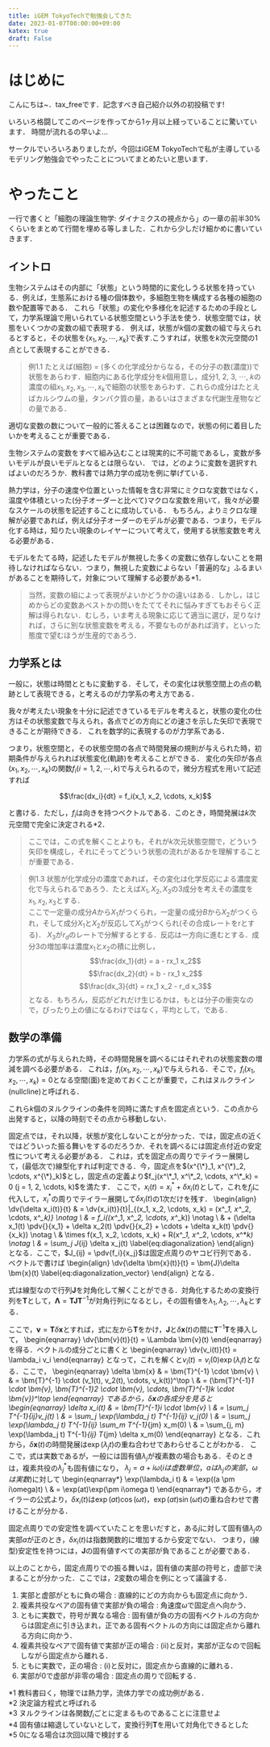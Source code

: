 ```yaml
---
title: iGEM TokyoTechで勉強会してきた
date: 2023-01-07T00:00:00+09:00
katex: true
draft: False
---
```


# はじめに
こんにちは~．tax_freeです．記念すべき自己紹介以外の初投稿です!

いろいろ格闘してこのページを作ってから1ヶ月以上経っていることに驚いています．
時間が流れるの早いよ...

サークルでいろいろありましたが，今回はiGEM TokyoTechで私が主導しているモデリング勉強会でやったことについてまとめたいと思います．

<!--more-->
# やったこと
一行で書くと「細胞の理論生物学: ダイナミクスの視点から」の一章の前半30%くらいをまとめて行間を埋める等しました．これから少しだけ細かめに書いていきます．

## イントロ
生物システムはその内部に「状態」という時間的に変化しうる状態を持っている．例えば，生態系における種の個体数や，多細胞生物を構成する各種の細胞の数や配置等である．
これら「状態」の変化や多様化を記述するための手段として，力学系理論で用いられている状態空間という手法を使う．状態空間では，状態をいくつかの変数の組で表現する．
例えば，状態が$k$個の変数の組で与えられるとすると，その状態を$\{x_1, x_2, \cdots, x_k\}$で表す.こうすれば，状態を$k$次元空間の1点として表現することができる．

>例1.1
>たとえば(細胞) = (多くの化学成分からなる，その分子の数(濃度))で状態をあらわす．細胞内にある化学成分を$k$個用意し，成分1, 2, 3, $\cdots$, $k$の濃度の組$x_1, x_2, x_3, \cdots, x_k$で細胞の状態をあらわす．これらの成分はたとえばカルシウムの量，タンパク質の量，あるいはさまざまな代謝生産物などの量である．

適切な変数の数について一般的に答えることは困難なので，状態の何に着目したいかを考えることが重要である．

生物システムの変数をすべて組み込むことは現実的に不可能であるし，変数が多いモデルが良いモデルとなるとは限らない．
では，どのように変数を選択すればよいのだろうか．教科書では熱力学の成功を例に挙げている．

熱力学は，分子の速度や位置といった情報を含む非常にミクロな変数ではなく，温度や体積といった(分子オーダーと比べて)マクロな変数を用いて，我々が必要なスケールの状態を記述することに成功している．
もちろん，よりミクロな理解が必要であれば，例えば分子オーダーのモデルが必要である．つまり，モデル化する時は，知りたい現象のレイヤーについて考えて，使用する状態変数を考える必要がある．

モデルをたてる時，記述したモデルが無視した多くの変数に依存しないことを期待しなければならない．つまり，無視した変数によらない「普遍的な」ふるまいがあることを期待して，対象について理解する必要がある*1．

>当然，変数の組によって表現がよいかどうかの違いはある．しかし，はじめからどの変数あベストかの問いをたててそれに悩みすぎてもおそらく正解は得られない．むしろ，いま考える現象に応じて適当に選び，足りなければ，さらに別な状態変数を考える，不要なものがあれば消す，といった態度で望むほうが生産的であろう．

## 力学系とは
一般に，状態は時間とともに変動する．そして，その変化は状態空間上の点の軌跡として表現できる，と考えるのが力学系の考え方である．

我々が考えたい現象を十分に記述できているモデルを考えると，状態の変化の仕方はその状態変数で与えられ，各点でどの方向にどの速さを示した矢印で表現できることが期待できる．
これを数学的に表現するのが力学系である．

つまり，状態空間と，その状態空間の各点で時間発展の規則が与えられた時，初期条件が与えられれば状態変化(軌跡)を考えることができる．
変化の矢印が各点$(x_1, x_2, \cdots, x_k)$の関数$f_i (i = 1, 2, \cdots, k)$で与えられるので，微分方程式を用いて記述すれば

$$\frac{dx_i}{dt} = f_i(x_1, x_2, \cdots, x_k)$$

と書ける．ただし，$f_i$は向きを持つベクトルである．このとき，時間発展は$k$次元空間で完全に決定される*2．

> ここでは，この式を解くことよりも，それが$k$次元状態空間で，どういう矢印を構成し，それにそってどういう状態の流れがあるかを理解することが重要である．

> 例1.3 状態が化学成分の濃度であれば，その変化は化学反応による濃度変化で与えられるであろう．たとえば$X_1, X_2, X_3$の3成分を考えその濃度を$x_1, x_2, x_3$とする．<br>
ここで一定量の成分$A$から$X_1$がつくられ，一定量の成分$B$から$X_2$がつくられ，そして成分$X_1$と$X_2$が反応して$X_3$がつくられ(その合成レートをrとする)．
$X_3$が$r_d$のレートで分解するとする．反応は一方向に進むとする．成分3の増加率は濃度$x_1$と$x_2$の積に比例し，
$$\frac{dx_1}{dt} = a - rx_1 x_2$$
$$\frac{dx_2}{dt} = b - rx_1 x_2$$
$$\frac{dx_3}{dt} = rx_1 x_2 - r_d x_3$$
となる．もちろん，反応がどれだけ生じるかは，もとは分子の衝突なので，ぴったり上の値になるわけではなく，平均として，である．

## 数学の準備
力学系の式が与えられた時，その時間発展を調べるにはそれぞれの状態変数の増減を調べる必要がある．
これは，$f_i(x_1, x_2, \cdots, x_k)$で与えられる．そこで，$f_i(x_1, x_2, \cdots, x_k) = 0$となる空間(面)を定めておくことが重要で，これはヌルクライン(nullcline)と呼ばれる．

これら$k$個のヌルクラインの条件を同時に満たす点を固定点という．この点から出発すると，以降の時刻でその点から移動しない．

固定点では，それ以降，状態が変化しないことが分かった．では，固定点の近くではどういった振る舞いをするのだろうか．それを調べるには固定点付近の安定性について考える必要がある．
これは，式を固定点の周りでテイラー展開して，(最低次で)線型化すれば判定できる．今，固定点を$(x^{\*}_1, x^{\*}_2, \cdots, x^{\*}_k)$とし，固定点の定義より$f_j(x^\*_1, x^\*_2, \cdots, x^\*_k) = 0 (j = 1, 2, \cdots, k)$を満たす．
ここで，$x_i(t) = x^*_i + \delta x_i(t)$として，これを$f_j$に代入して，$x^*_i$の周りでテイラー展開して$\delta x_i(t)$の1次だけを残す．
\begin{align}
    \dv{\delta x_i(t)}{t} & = \dv{x_i(t)}{t}|_{(x_1, x_2, \cdots, x_k) = (x^*_1, x^*_2, \cdots, x^*_k)} \notag \\
        & = f_i((x^*_1, x^*_2, \cdots, x^*_k)) \notag \\
        & + (\delta x_1(t) \pdv{}{x_1} + \delta x_2(t) \pdv{}{x_2} + \cdots + \delta x_k(t) \pdv{}{x_k}) \notag \\
        & \times f(x_1, x_2, \cdots, x_k) + R(x^*_1, x^*_2, \cdots, x^*_k) \notag \\
        & = \sum_j J_{ij} \delta x_j(t)
        \label{eq:diagonalization}
\end{align}
となる．ここで，$J_{ij} = \pdv{f_i}{x_j}$は固定点周りのヤコビ行列である．ベクトルで書けば
\begin{align}
    \dv{\delta \bm{x}(t)}{t} = \bm{J}\delta \bm{x}(t)
    \label{eq:diagonalization_vector}
\end{align}
となる．

式は線型なので行列$\bm{J}$を対角化して解くことができる．対角化するための変換行列を$\bm{T}$として，$\bm{\Lambda} = \bm{TJT}^{-1}$が対角行列になるとし，その固有値を$\lambda_1, \lambda_2, \cdots, \lambda_k$とする．

ここで，$\bm{v} = \bm{T}\delta \bm{x}$とすれば，式に左から$\bm{T}$をかけ，$\bm{J}$と$\delta \bm{x}(t)$の間に$\bm{T}^{-1}\bm{T}$を挿入して，
\begin{eqnarray}
    \dv{\bm{v}(t)}{t} = \Lambda \bm{v}(t)
\end{eqnarray}
を得る．ベクトルの成分ごとに書くと
\begin{eqnarray}
    \dv{v_i(t)}{t} = \lambda_i v_i
\end{eqnarray}
となって，これを解くと$v_i(t) = v_i(0)\exp(\lambda_i t)$となる．ここで，
\begin{eqnarray}
    \delta \bm{x} & = \bm{T}^{-1} \cdot \bm{v} \\
        & = \bm{T}^{-1} \cdot (v_1(t), v_2(t), \cdots, v_k(t))^\top \\
        & = (\bm{T}^{-1}_1 \cdot \bm{v}, \bm{T}^{-1}_2 \cdot \bm{v}, \cdots, \bm{T}^{-1}_k \cdot \bm{v})^\top
\end{eqnarray}
であるから，$\delta \bm{x}$の各成分を見ると
\begin{eqnarray}
    \delta x_i(t) & = \bm{T}^{-1}_i \cdot \bm{v} \\
    & = \sum_j T^{-1}_{ij}v_j(t) \\
    & = \sum_j \exp(\lambda_j t) T^{-1}_{ij} v_j(0) \\
    & = \sum_j \exp(\lambda_j t) T^{-1}_{ij} \sum_m T^{-1}_{jm} x_m(0) \\
    & = \sum_{j, m} \exp(\lambda_j t) T^{-1}_{ij} T_{jm} \delta x_m(0)
\end{eqnarray}
となる．これから，$\delta \bm{x}(t)$の時間発展は$\exp(\lambda_j t)$の重ね合わせであわらせることがわかる．
ここで，式は実数であるが，一般には固有値$\lambda_j$が複素数の場合もある．そのときは，複素共役の$\lambda_j^*$も固有値になり，
$\lambda_j = a + i\omega (iは虚数単位，aは\lambda_jの実部，\omega は実数)$に対して
\begin{eqnarray*}
    \exp(\lambda_i t) & = \exp((a \pm i\omega)t) \\
        & = \exp(at)\exp(\pm i\omega t)
\end{eqnarray*}
であるから，オイラーの公式より，$\delta x_i(t)$は$\exp(at)\cos(\omega t)，\exp(at)\sin(\omega t)$の重ね合わせで書けることが分かる．

固定点周りでの安定性を調べていたことを思いだすと，ある$j$に対して固有値$\lambda_j$の実部$a$が正のとき，$\delta x_i(t)$は指数関数的に増加するから安定でない．
つまり，(線型)安定性を持つには，$\bm{J}$の固有値すべての実部が負であることが必要である．

以上のことから，固定点周りでの振る舞いは，固有値の実部の符号と，虚部で決まることが分かった．ここでは，2変数の場合を例にとって議論する．


1. 実部と虚部がともに負の場合 : 直線的にどの方向からも固定点に向かう．
2. 複素共役なペアの固有値で実部が負の場合 : 角速度$\omega$で固定点へ向かう．
3. ともに実数で，符号が異なる場合 : 固有値が負の方の固有ベクトルの方向からは固定点に引き込まれ，正である固有ベクトルの方向には固定点から離れる方向に向かう．
4. 複素共役なペアで固有値で実部が正の場合 : (ii)と反対，実部が正なので回転しながら固定点から離れる．
5. ともに実数で，正の場合 : (i)と反対に，固定点から直線的に離れる．
6. 実部が0で虚部が非零の場合 : 固定点の周りで回転する．





*1 教科書曰く，物理では熱力学，流体力学での成功例がある．  
*2 決定論方程式と呼ばれる  
*3 ヌルクラインは各関数$f_i$ごとに定まるものであることに注意せよ  
*4 固有値は縮退していないとして，変換行列$\bm{T}$を用いて対角化できるとした  
*5 0になる場合は次回以降で検討する